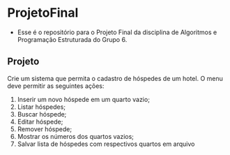 # ProjetoFinal
- Esse é o repositório para o Projeto Final da disciplina de Algoritmos e Programação Estruturada do Grupo 6.
## Projeto
Crie um sistema que permita o cadastro de hóspedes de um hotel. O menu deve permitir as seguintes ações:
1. Inserir um novo hóspede em um quarto vazio;
2. Listar hóspedes;
3. Buscar hóspede;
4. Editar hóspede;
5. Remover hóspede;
6. Mostrar os números dos quartos vazios;
7. Salvar lista de hóspedes com respectivos quartos em arquivo

